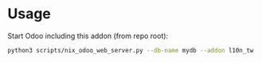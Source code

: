 # Usage

Start Odoo including this addon (from repo root):

```bash
python3 scripts/nix_odoo_web_server.py --db-name mydb --addon l10n_tw
```
